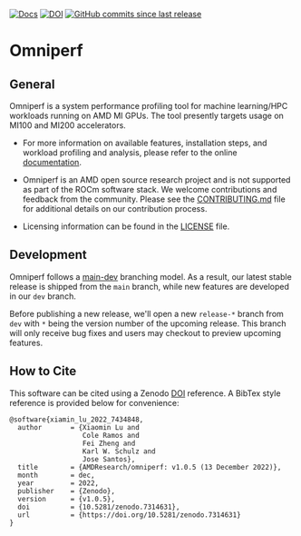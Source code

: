 [![Docs](https://github.com/AMDResearch/omniperf/actions/workflows/pages/pages-build-deployment/badge.svg?branch=gh-pages)](https://amdresearch.github.io/omniperf/)
[![DOI](https://zenodo.org/badge/561919887.svg)](https://zenodo.org/badge/latestdoi/561919887)
[![GitHub commits since last release](https://img.shields.io/github/commits-since/AMDResearch/omniperf/latest/dev.svg)](https://github.com/AMDResearch/omniperf/compare/main...dev) 

# Omniperf

## General
Omniperf is a system performance profiling tool for machine
learning/HPC workloads running on AMD MI GPUs. The tool presently
targets usage on MI100 and MI200 accelerators.

* For more information on available features, installation steps, and
workload profiling and analysis, please refer to the online
[documentation](https://amdresearch.github.io/omniperf).

* Omniperf is an AMD open source research project and is not supported
as part of the ROCm software stack. We welcome contributions and
feedback from the community. Please see the
[CONTRIBUTING.md](CONTRIBUTING.md) file for additional details on our
contribution process.

* Licensing information can be found in the [LICENSE](LICENSE) file.

## Development 

Omniperf follows a
[main-dev](https://nvie.com/posts/a-successful-git-branching-model/)
branching model. As a result, our latest stable release is shipped
from the `main` branch, while new features are developed in our
`dev` branch.

Before publishing a new release, we'll open a new `release-*` branch
from `dev` with `*` being the version number of the upcoming
release. This branch will only receive bug fixes and users may
checkout to preview upcoming features.

## How to Cite

This software can be cited using a Zenodo
[DOI](https://doi.org/10.5281/zenodo.7314631) reference. A BibTex
style reference is provided below for convenience:

```
@software{xiamin_lu_2022_7434848,
  author       = {Xiaomin Lu and
                  Cole Ramos and
                  Fei Zheng and
                  Karl W. Schulz and
                  Jose Santos},
  title        = {AMDResearch/omniperf: v1.0.5 (13 December 2022)},
  month        = dec,
  year         = 2022,
  publisher    = {Zenodo},
  version      = {v1.0.5},
  doi          = {10.5281/zenodo.7314631},
  url          = {https://doi.org/10.5281/zenodo.7314631}
}
```

